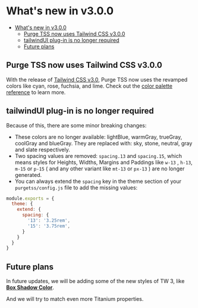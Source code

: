 # What's new in v3.0.0
- [What's new in v3.0.0](#whats-new-in-v300)
  - [Purge TSS now uses Tailwind CSS v3.0.0](#purgetss-now-uses-tailwind-css-v300)
  - [tailwindUI plug-in is no longer required](#tailwindui-plug-in-is-no-longer-required)
  - [Future plans](#future-plans)

## Purge TSS now uses Tailwind CSS v3.0.0
With the release of [Tailwind CSS v3.0](https://tailwindcss.com/blog/tailwindcss-v3), Purge TSS now uses the revamped colors like cyan, rose, fuchsia, and lime. Check out the [color palette reference](https://tailwindcss.com/docs/customizing-colors) to learn more.

## tailwindUI plug-in is no longer required
Because of this, there are some minor breaking changes:

- These colors are no longer available: lightBlue, warmGray, trueGray, coolGray and blueGray. They are replaced with: sky, stone, neutral, gray and slate respectively.
- Two spacing values are removed: `spacing.13` and `spacing.15`, which means styles for Heights, Widths, Margins and Paddings like `w-13` , `h-13`, `m-15` or `p-15` ( and any other variant like `mt-13`  or `px-13` ) are no longer generated.
- You can always extend the `spacing` key in the theme section of your `purgetss/config.js` file to add the missing values:

```js
module.exports = {
  theme: {
    extend: {
      spacing: {
        '13': '3.25rem',
        '15': '3.75rem',
      }
    }
  }
}
```

## Future plans
In future updates, we will be adding some of the new styles of TW 3, like [**Box Shadow Color**](https://tailwindcss.com/docs/box-shadow-color).

And we will try to match even more Titanium properties.
